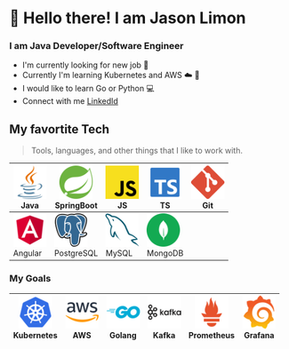 # 👋 Hello there! I am Jason Limon

### I am Java Developer/Software Engineer

* I'm currently looking for new job 🏢
* Currently I'm learning Kubernetes and AWS ☁️ 📖
* I would like to learn Go or Python 💻
* Connect with me [LinkedId](https://www.linkedin.com/in/jason-limon-bab886170/) 

## My favortite Tech

>Tools, languages, and other things that I like to work with.


| <img src="./img/java(1).svg" width="60"/> <br /> Java | <img src="./img/spring.svg" width="60"/> <br /> SpringBoot | <img src="./img/js.svg" width="60"/> <br /> JS  | <img src="./img/typescript.svg" width="60"/> <br /> TS  | <img src="./img/git.svg" width="60"/> <br /> Git |
|---|---|---|---|---|
| <img src="./img/angular.svg" width="60"/> <br /> Angular  | <img src="./img/postgresql.svg" width="60"/> <br /> PostgreSQL  | <img src="./img/mysql.svg" width="60"/> <br /> MySQL  | <img src="./img/mongo.svg" width="60"/> <br /> MongoDB  |

### My Goals

| <img src="./img/k8.svg" width="60"/> <br /> Kubernetes  |  <img src="./img/aws.svg" width="60"/> <br /> AWS | <img src="./img/go.svg" width="60"/> <br /> Golang | <img src="./img/kafka.svg" width="60"/> <br /> Kafka | <img src="./img/prometheus.svg" width="60"/> <br /> Prometheus | <img src="./img/grafana.svg" width="60"/> <br /> Grafana |
|---|---|---|---|---|---| 
